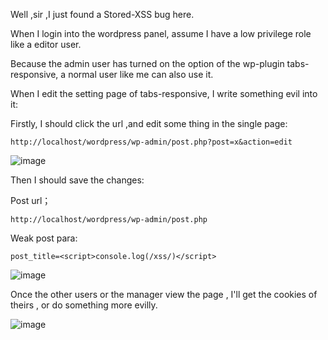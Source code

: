 Well ,sir ,I just found a Stored-XSS bug here.

When I login into the wordpress panel, assume I have a low privilege role like a editor user.

Because the admin user has turned on the option of the wp-plugin  tabs-responsive, a normal user like me can also use it.

When I edit the setting page of tabs-responsive, I write something evil into it:

Firstly, I should click the url ,and edit some thing in the single page:

```
http://localhost/wordpress/wp-admin/post.php?post=x&action=edit
```
![image](https://raw.githubusercontent.com/d4wner/Vulnerabilities-Report/master/pic/tabs-responsive/page.png)

Then I should save the changes:

Post url；

```
http://localhost/wordpress/wp-admin/post.php
```

Weak post para:

```
post_title=<script>console.log(/xss/)</script>
```

![image](https://raw.githubusercontent.com/d4wner/Vulnerabilities-Report/master/pic/tabs-responsive/sxss1.png)

Once the other users or the manager view the page , I'll get the cookies of theirs , or do something more evilly.

![image](https://raw.githubusercontent.com/d4wner/Vulnerabilities-Report/master/pic/tabs-responsive/sxss2.png)